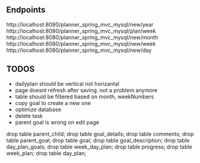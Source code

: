 Endpoints 
------------------------------------
http://localhost:8080/planner_spring_mvc_mysql/new/year
http://localhost:8080/planner_spring_mvc_mysql/plan/week
http://localhost:8080/planner_spring_mvc_mysql/new/month
http://localhost:8080/planner_spring_mvc_mysql/new/week
http://localhost:8080/planner_spring_mvc_mysql/new/day

TODOS
-----------------------------------------
* dailyplan should be vertical not horizantal
* page doesnt refresh after saving. not a problem anymore
* table should be filtered based on month, weekNumbers
* copy goal to create a new one
* optimize database
* delete task
* parent goal is wrong on edit page

drop table parent_child;
drop table goal_details;
drop table comments;
drop table parent_goal;
drop table goal;
drop table goal_description;
drop table day_plan_goals;
drop table week_day_plan;
drop table progress;
drop table week_plan;
drop table day_plan;